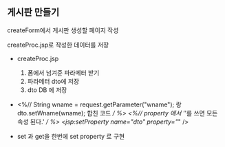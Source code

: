 ## 게시판 만들기

createForm에서 게시판 생성할 페이지 작성

createProc.jsp로 작성한 데이터를 저장

* createProc.jsp
  1. 폼에서 넘겨준 파라메터 받기
  2. 파라메터 dto에 저장
  3. dto DB 에 저장

* <%//  String wname = request.getParameter("wname"); 랑    dto.setWname(wname); 합친 코드 */ %>
  <%//  property 에서 '*'를 쓰면 모든 속성 된다.' */ %>
  <jsp:setProperty name="dto" property="*" />
* set 과 get을 한번에 set property 로 구현



